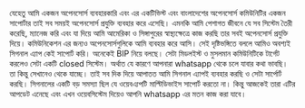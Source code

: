 
যেহেতু আমি একজন অপেনসোর্স ব‍্যবহারকারি এবং এর একটিভিস্ট এবং বাংলাদেশের অপেনসোর্স কমিউনিটির একজন সাপোর্টার তাই সব সময়ই অপেনসোর্স প্রযুক্তি ব‍্যবহার করে এসেছি। এমনকি আমি পেশাগত জীবনে যে সব সিস্টেম তৈরী করেছি, ম‍্যানেজ করি এবং যা দিয়ে আমি আমেরিকা ও সিঙ্গাপুরের স্বাস্থ‍্যক্ষেত্রে কাজ করছি তার সবই অপেনসোর্স প্রযুক্তি দিয়ে। কমিউনিকেশন এর জন‍্যও অপেনসোর্সগুলিকে আমি ব‍্যবহার করে আসি। সেই দৃষ্টিভঙ্গিতে বললে আমিও অবশ‍্যই সিগনাল এ‍্যাপ কেই সাপোর্ট করি।
অনেকেই BIP নিয়ে বলছে। সেটা মিডলইস্ট ও মুসলমান কমিউনিটিকে টার্গেট করলেও সেটা একটি closed সিস্টেম। অর্থাত যে কারণে আপনারা whatsapp থেকে চলে যাবার কথা ভাবছি। তা কিন্তু সেখানেও থেকে যাচ্ছে। তাই সব দিক দিয়ে আপাতত আমি সিগনাল এ‍্যাপই ব‍্যবহার করছি ও সেটা সার্পোর্ট করছি।
সিগনালের একটি বড় সমস‍্যা ছিল যে ওয়েবএ‍্যপটি মাল্টিডিভাইস সাপোর্ট করতো না। কিন্তু আজকেই তারা এটির আপডেট এনেছে এবং এখন ওয়েবসিস্টেম দিয়েও আপনি whatsapp এর মতন কাজ করা যাবে।